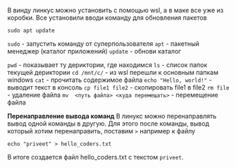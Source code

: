 В винду линкус можно установить с помощью wsl, а в маке все уже из коробки. 
Все установили вводи команду для обновления пакетов
```
sudo apt update
```
`sudo` - запустить команду от суперпользователя
`apt` - пакетный менеджер (каталог приложений)
`update` - обнови каталог 

`pwd` - показывает ту дериктории, где находимся
`ls` - список папок текущей дериктории
`cd /mnt/c/` - из wsl перешли к основным папкам windows
`cat` - прочитать содержимое файла
`echo "Hello, world!"` - выводит текст в консоль 
`cp file1 file2` - скопировать file1 в file2
`rm file` - удаление файла
`mv  <путь файла> <куда перемещать>` - перемещение файла

**Перенаправление вывода команд**
В линукс можно перенаправлять вывод одной команды в другую. Для этого после команды, вывод который хотим перенаправить, поставим `>` например к файлу
```
echo "priveet" > hello_coders.txt
```
В итоге создается файл hello_coders.txt с текстом `priveet`.
